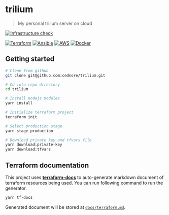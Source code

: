 # trilium

> My personal trilium server on cloud

[![Infrastructure check](https://github.com/cednore/trilium/actions/workflows/check.yml/badge.svg)](https://github.com/cednore/trilium/actions/workflows/check.yml)

[![Terraform](https://img.shields.io/badge/terraform-%235835CC.svg?style=for-the-badge&logo=terraform&logoColor=white)](https://terraform.io/)
[![Ansible](https://img.shields.io/badge/ansible-%231A1918.svg?style=for-the-badge&logo=ansible&logoColor=white)](https://ansible.com/)
[![AWS](https://img.shields.io/badge/AWS-%23FF9900.svg?style=for-the-badge&logo=amazon-aws&logoColor=white)](https://aws.amazon.com/)
[![Docker](https://img.shields.io/badge/docker-%230db7ed.svg?style=for-the-badge&logo=docker&logoColor=white)](https://docker.com/)

## Getting started

```bash
# Clone from github
git clone git@github.com:cednore/trilium.git

# Cd into repo directory
cd trilium

# Install nodejs modules
yarn install

# Initialize terraform project
terraform init

# Select production stage
yarn stage production

# Download private key and tfvars file
yarn download:private-key
yarn download:tfvars
```

## Terraform documentation

This project uses [**terraform-docs**](https://terraform-docs.io) to auto-generate markdown document of terraform
resources being used. You can run following command to run the generator.

```bash
yarn tf-docs
```

Generated document will be stored at [`docs/terraform.md`](docs/terraform.md).
